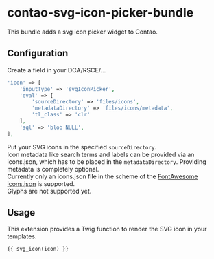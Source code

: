 # contao-svg-icon-picker-bundle

This bundle adds a svg icon picker widget to Contao.

## Configuration

Create a field in your DCA/RSCE/...
```php
'icon' => [
	'inputType' => 'svgIconPicker',
	'eval' => [
		'sourceDirectory' => 'files/icons',
		'metadataDirectory' => 'files/icons/metadata',
		'tl_class' => 'clr'
	],
	'sql' => 'blob NULL',
],
```

Put your SVG icons in the specified `sourceDirectory`. \
Icon metadata like search terms and labels can be provided via an icons.json, which has to be placed in the `metadataDirectory`. Providing metadata is completely optional. \
Currently only an icons.json file in the scheme of the [FontAwesome icons.json](https://github.com/FortAwesome/Font-Awesome/blob/7.x/metadata/icons.json) is supported. \
Glyphs are not supported yet.

## Usage 

This extension provides a Twig function to render the SVG icon in your templates.
```twig
{{ svg_icon(icon) }}
```
